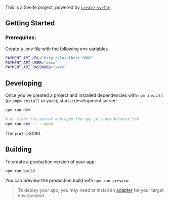 This is a Svelte project, powered by [`create-svelte`](https://github.com/sveltejs/kit/tree/master/packages/create-svelte).

## Getting Started

### Prerequites:

Create a .env file with the following env variables

```bash
PAYMENT_API_URL="http://localhost:3000"
PAYMENT_API_USER="xxxx"
PAYMENT_API_PASSWORD="xxxx"
```

## Developing

Once you've created a project and installed dependencies with `npm install` (or `pnpm install` or `yarn`), start a development server:

```bash
npm run dev

# or start the server and open the app in a new browser tab
npm run dev -- --open
```

The port is 8080.

## Building

To create a production version of your app:

```bash
npm run build
```

You can preview the production build with `npm run preview`.

> To deploy your app, you may need to install an [adapter](https://kit.svelte.dev/docs/adapters) for your target environment.
